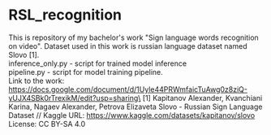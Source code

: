 # RSL_recognition
This is repository of my bachelor's work "Sign language words recognition on video". Dataset used in this work is russian language dataset named Slovo [1].\
inference_only.py - script for trained model inference\
pipeline.py - script for model training pipeline.\
Link to the work: https://docs.google.com/document/d/1Uyle44PRWmfaicTuAwg0z8ziQ-yUJX4SBk0rTrexikM/edit?usp=sharing\
[1]  Kapitanov Alexander, Kvanchiani Karina, Nagaev Alexander, Petrova Elizaveta Slovo - Russian Sign Language Dataset // Kaggle URL: https://www.kaggle.com/datasets/kapitanov/slovo 
License: CC BY-SA 4.0
